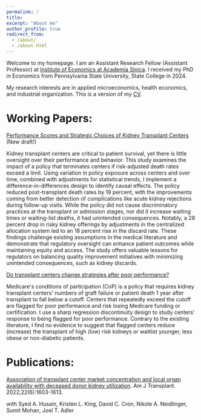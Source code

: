 ```yaml
---
permalink: /
title: 
excerpt: "About me"
author_profile: true
redirect_from: 
  - /about/
  - /about.html
---
```


Welcome to my homepage. I am an Assistant Research Fellow (Assistant Professor) at [Institute of Economics at Academia Sinica](https://www.econ.sinica.edu.tw/4d49b1b1-d551-4956-84a5-6bbf392d8417). I received my PhD in Economics from Pennsylvania State University, State College in 2024.

My research interests are in applied microeconomics, health economics, and industrial organization. This is a version of my [CV](http://hanloong7.github.io/files/CV.pdf).

Working Papers: 
======
[Performance Scores and Strategic Choices of Kidney Transplant Centers](http://hanloong7.github.io/files/JMP.pdf) (New draft!) 

Kidney transplant centers are critical to patient survival, yet there is little oversight over their performance and behavior. This study examines the impact of a policy that terminates centers if risk-adjusted death rates exceed a limit. Using variation in policy exposure across centers and over time, combined with adjustments for statistical trends, I implement a difference-in-differences design to identify causal effects. The policy reduced post-transplant death rates by 19 percent, with the improvements coming from better detection of complications like acute kidney rejections during follow-up visits. While the policy did not cause discriminatory practices at the transplant or admission stages, nor did it increase waiting times or waiting-list deaths, it had unintended consequences. Notably, a 28 percent drop in risky kidney offerings by adjustments in the centralized allocation system led to an 18 percent rise in the discard rate. These findings challenge existing assumptions in the medical literature and demonstrate that regulatory oversight can enhance patient outcomes while maintaining equity and access. The study offers valuable lessons for regulators on balancing quality improvement initiatives with minimizing unintended consequences, such as kidney discards.
 

[Do transplant centers change strategies after poor performance?](http://hanloong7.github.io/files/3rdyearpaper.pdf)

Medicare's conditions of participation (CoP) is a policy that requires kidney transplant centers' numbers of graft failure or patient death 1 year after transplant to fall below a cutoff. Centers that repeatedly exceed the cutoff  are flagged for poor performance and risk losing Medicare funding or certification.  I use a sharp regression discontinuity design to study centers' response to being flagged for poor performance. Contrary to the existing literature, I find no evidence to suggest that flagged centers reduce (increase) the transplant of high (low) risk kidneys or waitlist younger, less obese or non-diabetic patients. 

Publications: 
======
[Association of transplant center market concentration and local organ availability with deceased donor kidney utilization](https://onlinelibrary.wiley.com/doi/full/10.1111/ajt.17010). Am J Transplant. 2022;22(6):1603-1613.

with Syed A. Husain, Kristen L. King, David C. Cron, Nikole A. Neidlinger, Sumit Mohan, Joel T. Adler


